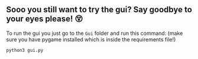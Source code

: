 ## Sooo you still want to try the gui? Say goodbye to your eyes please! 😵

To run the gui you just go to the ``Gui`` folder and run this command: (make sure you have pygame installed which is inside the requirements file!)

```shell
python3 gui.py
```